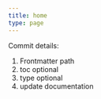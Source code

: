 ```yaml
---
title: home
type: page
---
```


Commit details:

1. Frontmatter path
2. toc optional
3. type optional
4. update documentation

